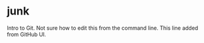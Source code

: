 # junk
Intro to Git. 
Not sure how to edit this from the command line. This line added from GitHub UI.
